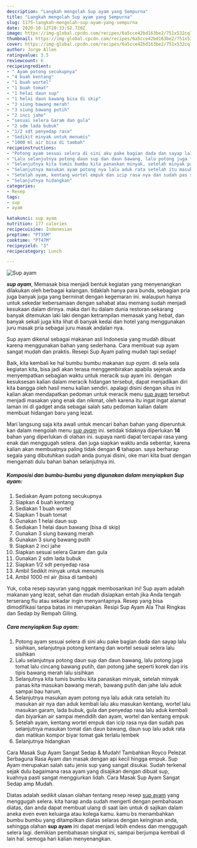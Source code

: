 ```yaml
---
description: "Langkah mengolah Sup ayam yang Sempurna"
title: "Langkah mengolah Sup ayam yang Sempurna"
slug: 1175-langkah-mengolah-sup-ayam-yang-sempurna
date: 2020-10-12T20:33:52.720Z
image: https://img-global.cpcdn.com/recipes/6a5cce42bd163be2/751x532cq70/sup-ayam-foto-resep-utama.jpg
thumbnail: https://img-global.cpcdn.com/recipes/6a5cce42bd163be2/751x532cq70/sup-ayam-foto-resep-utama.jpg
cover: https://img-global.cpcdn.com/recipes/6a5cce42bd163be2/751x532cq70/sup-ayam-foto-resep-utama.jpg
author: Jorge Allen
ratingvalue: 3.5
reviewcount: 6
recipeingredient:
- " Ayam potong secukupnya"
- "4 buah kentang"
- "1 buah wortel"
- "1 buah tomat"
- "1 helai daun sup"
- "1 helai daun bawang bisa di skip"
- "3 siung bawang merah"
- "3 siung bawang putih"
- "2 inci jahe"
- "sesuai selera Garam dan gula"
- "2 sdm lada bubuk"
- "1/2 sdt penyedap rasa"
- "Sedikit minyak untuk menumis"
- "1000 ml air bisa di tambah"
recipeinstructions:
- "Potong ayam sesuai selera di sini aku pake bagian dada dan sayap lalu sisihkan, selanjutnya potong kentang dan wortel sesuai selera lalu sisihkan"
- "Lalu selanjutnya potong daun sup dan daun bawang, lalu potong juga tomat lalu cincang bawang putih, dan potong jahe seperti korek dan iris tipis bawang merah lalu sisihkan"
- "Selanjutnya kita tumis bumbu kita panaskan minyak, setelah minyak panas kita masukan bawang merah, bawang putih dan jahe lalu aduk sampai bau harum,"
- "Selanjutnya masukan ayam potong nya lalu aduk rata setelah itu masukan air nya dan aduk kembali lalu aku masukan kentang, wortel lalu masukan garam, lada bubuk, gula dan penyedap rasa lalu aduk kembali dan biyarkan air sampai mendidih dan ayam, wortel dan kentang empuk"
- "Setelah ayam, kentang wortel empuk dan icip rasa nya dan sudah pas selanjutnya masukan tomat dan daun bawang, daun sup lalu aduk rata dan matikan kompor biyar tomat gak terlalu lembek"
- "Selanjutnya hidangkan"
categories:
- Resep
tags:
- sup
- ayam

katakunci: sup ayam 
nutrition: 177 calories
recipecuisine: Indonesian
preptime: "PT35M"
cooktime: "PT47M"
recipeyield: "3"
recipecategory: Lunch

---
```



![Sup ayam](https://img-global.cpcdn.com/recipes/6a5cce42bd163be2/751x532cq70/sup-ayam-foto-resep-utama.jpg)

<b><i>sup ayam</i></b>, Memasak bisa menjadi bentuk kegiatan yang menyenangkan dilakukan oleh berbagai kalangan. tidaklah hanya para bunda, sebagian pria juga banyak juga yang berminat dengan kegemaran ini. walaupun hanya untuk sekedar kebersamaan dengan sahabat atau memang sudah menjadi kesukaan dalam dirinya. maka dari itu dalam dunia restoran sekarang banyak ditemukan laki laki dengan ketrampilan memasak yang hebat, dan banyak sekali juga kita lihat di banyak kedai dan hotel yang menggunakan juru masak pria sebagai juru masak andalan nya.

Sup ayam dikenal sebagai makanan asli Indonesia yang mudah dibuat karena menggunakan bahan yang sederhana. Cara membuat sup ayam sangat mudah dan praktis. Resepi Sup Ayam paling mudah tapi sedap!

Baik, kita kembali ke hal bumbu bumbu makanan <i>sup ayam</i>. di sela sela kegiatan kita, bisa jadi akan terasa menggembirakan apabila sejenak anda menyempatkan sebagian waktu untuk meracik sup ayam ini. dengan kesuksesan kalian dalam meracik hidangan tersebut, dapat menjadikan diri kita bangga oleh hasil menu kalian sendiri. apalagi disini dengan situs ini kalian akan mendapatkan pedoman untuk meracik menu <u>sup ayam</u> tersebut menjadi masakan yang enak dan nikmat, oleh karena itu ingat ingat alamat laman ini di gadget anda sebagai salah satu pedoman kalian dalam membuat hidangan baru yang lezat.


Mari langsung saja kita awali untuk mencari bahan bahan yang diperuntuk kan dalam mengolah menu <u><i>sup ayam</i></u> ini. setidak tidaknya diperlukan <b>14</b> bahan yang diperlukan di olahan ini. supaya nanti dapat tercapai rasa yang enak dan menggugah selera. dan juga siapkan waktu anda sebentar, karena kalian akan membuatnya paling tidak dengan <b>6</b> tahapan. saya berharap segala yang dibutuhkan sudah anda punyai disini, oke mari kita buat dengan mengamati dulu bahan bahan selanjutnya ini.

<!--inarticleads1-->

##### Komposisi dan bumbu-bumbu yang digunakan dalam menyiapkan Sup ayam:

1. Sediakan  Ayam potong secukupnya
1. Siapkan 4 buah kentang
1. Sediakan 1 buah wortel
1. Siapkan 1 buah tomat
1. Gunakan 1 helai daun sup
1. Sediakan 1 helai daun bawang (bisa di skip)
1. Gunakan 3 siung bawang merah
1. Gunakan 3 siung bawang putih
1. Siapkan 2 inci jahe
1. Siapkan sesuai selera Garam dan gula
1. Gunakan 2 sdm lada bubuk
1. Siapkan 1/2 sdt penyedap rasa
1. Ambil Sedikit minyak untuk menumis
1. Ambil 1000 ml air (bisa di tambah)


Yuk, coba resep sayuran yang nggak membosankan ini! Sup ayam adalah makanan yang lezat, sehat dan mudah disiapkan entah jika Anda tengah terserang flu atau sekadar ingin menyantapnya. Resep yang bisa dimodifikasi tanpa batas ini merupakan. Resipi Sup Ayam Ala Thai Ringkas dan Sedap by Rempah Giling. 

<!--inarticleads2-->

##### Cara menyiapkan Sup ayam:

1. Potong ayam sesuai selera di sini aku pake bagian dada dan sayap lalu sisihkan, selanjutnya potong kentang dan wortel sesuai selera lalu sisihkan
1. Lalu selanjutnya potong daun sup dan daun bawang, lalu potong juga tomat lalu cincang bawang putih, dan potong jahe seperti korek dan iris tipis bawang merah lalu sisihkan
1. Selanjutnya kita tumis bumbu kita panaskan minyak, setelah minyak panas kita masukan bawang merah, bawang putih dan jahe lalu aduk sampai bau harum,
1. Selanjutnya masukan ayam potong nya lalu aduk rata setelah itu masukan air nya dan aduk kembali lalu aku masukan kentang, wortel lalu masukan garam, lada bubuk, gula dan penyedap rasa lalu aduk kembali dan biyarkan air sampai mendidih dan ayam, wortel dan kentang empuk
1. Setelah ayam, kentang wortel empuk dan icip rasa nya dan sudah pas selanjutnya masukan tomat dan daun bawang, daun sup lalu aduk rata dan matikan kompor biyar tomat gak terlalu lembek
1. Selanjutnya hidangkan


Cara Masak Sup Ayam Sangat Sedap &amp; Mudah! Tambahkan Royco Pelezat Serbaguna Rasa Ayam dan masak dengan api kecil hingga empuk. Sup Ayam merupakan salah satu jenis sup yang sangat disukai. Sudah terkenal sejak dulu bagaimana rasa ayam yang disajikan dengan dibuat sup, kuahnya pasti sangat menggiurkan lidah. Cara Masak Sup Ayam Sangat Sedap amp Mudah. 

Diatas adalah sedikit ulasan olahan tentang resep resep <u>sup ayam</u> yang menggugah selera. kita harap anda sudah mengerti dengan pembahasan diatas, dan anda dapat membuat ulang di saat lain untuk di sajikan dalam aneka even even keluarga atau kolega kamu. kamu bs menambahkan bumbu bumbu yang ditampilkan diatas selaras dengan keinginan anda, sehingga olahan <b>sup ayam</b> ini dapat menjadi lebih endess dan menggugah selera lagi. demikian pembahasan singkat ini, sampai berjumpa kembali di lain hal. semoga hari kalian menyenangkan.

